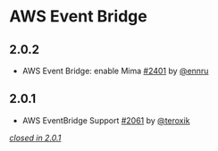 # AWS Event Bridge

## 2.0.2

- AWS Event Bridge: enable Mima [#2401](https://github.com/akka/alpakka/issues/2401) by [@ennru](https://github.com/ennru)

## 2.0.1

- AWS EventBridge Support [#2061](https://github.com/akka/alpakka/issues/2061) by [@teroxik](https://github.com/teroxik)

[*closed in 2.0.1*](https://github.com/akka/alpakka/issues?q=is%3Aclosed+milestone%3A2.0.1+label%3Ap%3Aaws-lambda)
